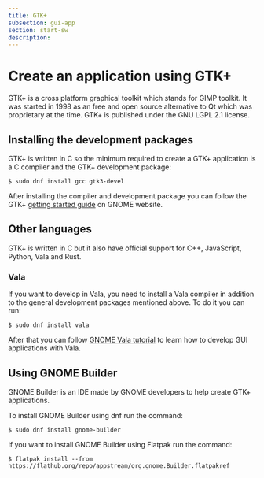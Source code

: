 ```yaml
---
title: GTK+
subsection: gui-app
section: start-sw
description: 
---
```


# Create an application using GTK+

GTK+ is a cross platform graphical toolkit which stands for GIMP toolkit.
It was started in 1998 as an free and open source alternative to Qt which was
proprietary at the time. GTK+ is published under the GNU LGPL 2.1 license.

## Installing the development packages

GTK+ is written in C so the minimum required to create a GTK+ application is a
C compiler and the GTK+ development package:

```
$ sudo dnf install gcc gtk3-devel
```

After installing the compiler and development package you can follow the GTK+
[getting started guide][0] on GNOME website.

## Other languages

GTK+ is written in C but it also have official support for C++, JavaScript, 
Python, Vala and Rust.

### Vala

If you want to develop in Vala, you need to install a Vala compiler in addition
to the general development packages mentioned above. To do it you can run:

```
$ sudo dnf install vala
```

After that you can follow [GNOME Vala tutorial][1] to learn how to develop GUI
applications with Vala.

## Using GNOME Builder

GNOME Builder is an IDE made by GNOME developers to help create GTK+ applications.

To install GNOME Builder using dnf run the command:

```
$ sudo dnf install gnome-builder
```

If you want to install GNOME Builder using Flatpak run the command:

```
$ flatpak install --from https://flathub.org/repo/appstream/org.gnome.Builder.flatpakref
```

[0]: https://developer.gnome.org/gtk3/stable/gtk-getting-started.html
[1]: https://wiki.gnome.org/Projects/Vala/Tutorial
